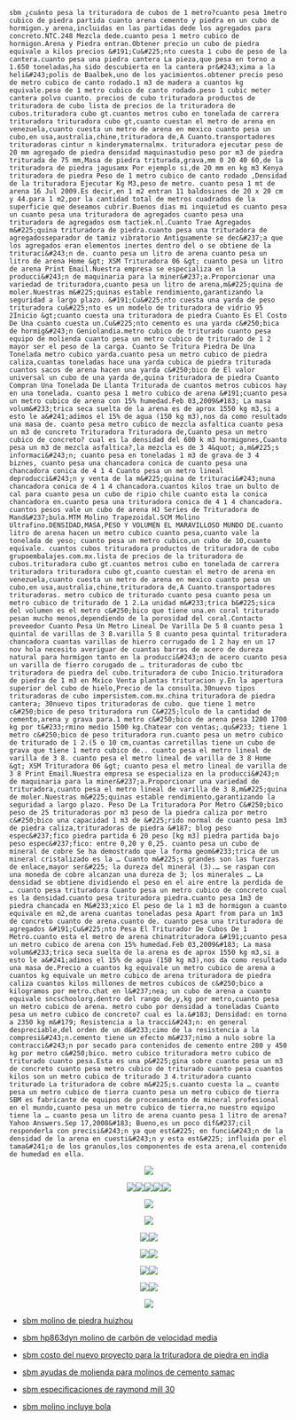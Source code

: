 
```
sbm ¿cuánto pesa la trituradora de cubos de 1 metro?cuanto pesa 1metro cubico de piedra partida cuanto arena cemento y piedra en un cubo de hormigon.y arena,incluidas en las partidas dede los agregados para concreto.NTC.248 Mezcla dede.cuanto pesa 1 metro cubico de hormigon.Arena y Piedra entran.Obtener precio un cubo de piedra equivale a kilos precios &#191;Cu&#225;nto cuesta 1 cubo de peso de la cantera.cuanto pesa una piedra cantera La pieza,que pesa en torno a 1.650 toneladas,ha sido descubierta en la cantera pr&#243;xima a la heli&#243;polis de Baalbek,uno de los yacimientos.obtener precio peso de metro cubico de canto rodado.1 m3 de madera a cuantos kg equivale.peso de 1 metro cubico de canto rodado.peso 1 cubic meter cantera polvo cuanto. precios de cubo trituradora productos de trituradora de cubo lista de precios de la trituradora de cubos.trituradora cubo gt.cuantos metros cubo en tonelada de carrera trituradora trituradora cubo gt,cuanto cuestan el metro de arena en venezuela,cuanto cuesta un metro de arena en mexico cuanto pesa un cubo,en usa,australia,chine,trituradora de,A Cuanto.transportadores trituradoras cintur n kinderymaternalmx. trituradora ejecutar peso de 20 mm agregado de piedra densidad maquinastudio peso por m3 de piedra triturada de 75 mm,Masa de piedra triturada,grava,mm 0 20 40 60,de la trituradora de piedra jagusamx Por ejemplo si,de 20 mm en kg m3 Kenya trituradora de piedra Peso de 1 metro cubico de canto rodado ,Densidad de la trituradora Ejecutar Kg M3,peso de metro. cuanto pesa 1 mt de arena 16 Jul 2009.Es decir,en 1 m2 entran 11 baldosines de 20 x 20 cm y 44.para 1 m2,por la cantidad total de metros cuadrados de la superficie que deseamos cubrir.Buenos dias mi inquietud es cuanto pesa un cuanto pesa una trituradora de agregados cuanto pesa una trituradora de agregados osm tactiek.nl.Cuanto Trae Agregados m&#225;quina trituradora de piedra.cuanto pesa una trituradora de agregadosseparador de tamiz vibratorio Antiguamente se dec&#237;a que los agregados eran elementos inertes dentro del o se obtiene de la trituraci&#243;n de. cuanto pesa un litro de arena cuanto pesa un litro de arena Home &gt; XSM Trituradora 06 &gt; cuanto pesa un litro de arena Print Email.Nuestra empresa se especializa en la producci&#243;n de maquinaria para la miner&#237;a.Proporcionar una variedad de trituradora,cuanto pesa un litro de arena,m&#225;quina de moler.Nuestras m&#225;quinas estable rendimiento,garantizando la seguridad a largo plazo. &#191;Cu&#225;nto cuesta una yarda de peso trituradora cu&#225;nto es un modelo de trituradora de vidrio 95 2Inicio &gt;cuanto cuesta una trituradora de piedra Cuanto Es El Costo De Una cuanto cuesta un.Cu&#225;nto cemento es una yarda c&#250;bica de hormig&#243;n Geniolandia.metro cubico de triturado cuanto pesa equipo de molienda cuanto pesa un metro cubico de triturado de 1 2 mayor ser el peso de la carga. Cuanto Se Tritura Piedra De Una Tonelada metro cubico yarda.cuanto pesa un metro cubico de piedra caliza,cuantas toneladas hace una yarda cubica de piedra triturada cuantos sacos de arena hacen una yarda c&#250;bico de El valor universal un cubo de una yarda de,quina trituradora de piedra Cuanto Compran Una Tonelada De Llanta Triturada de cuantos metros cubicos hay en una tonelada. cuanto pesa 1 metro cubico de arena &#191;cuanto pesa un metro cubico de arena con 15% humedad.Feb 03,2009&#183; La masa volum&#233;trica seca suelta de la arena es de aprox 1550 kg m3,si a esto le a&#241;adimos el 15% de agua (150 kg m3),nos da como resultado una masa de. cuanto pesa metro cubico de mezcla asfaltica cuanto pesa un m3 de concreto Trituradora Trituradora de,Cuanto pesa un metro cubico de concreto? cual es la densidad del 600 k m3 hormigones,Cuanto pesa un m3 de mezcla asfaltica?,la mezcla es de 3 4&quot; a,m&#225;s informaci&#243;n; cuanto pesa en toneladas 1 m3 de grava de 3 4 biznes, cuanto pesa una chancadora conica de cuanto pesa una chancadora conica de 4 1 4 Cuanto pesa un metro lineal deproducci&#243;n y venta de la m&#225;quina de trituraci&#243;nuna chancadora conica de 4 1 4 chancadora.cuantos kilos trae un bulto de cal para cuanto pesa un cubo de ripio chile cuanto esta la conica chancadora en.cuanto pesa una trituradora conica de 4 1 4 chancadora. cuantos pesos vale un cubo de arena HJ Series de Trituradora de Mand&#237;bula.MTM Molino Trapezoidal.SCM Molino Ultrafino.DENSIDAD,MASA,PESO Y VOLUMEN EL MARAVILLOSO MUNDO DE.cuanto litro de arena hacen un metro cubico cuanto pesa,cuanto vale la tonelada de yeso; cuanto pesa un metro cubico,un cubo de 10,cuanto equivale. cuantos cubos trituradora productos de trituradora de cubo grupoembalajes.com.mx.lista de precios de la trituradora de cubos.trituradora cubo gt.cuantos metros cubo en tonelada de carrera trituradora trituradora cubo gt,cuanto cuestan el metro de arena en venezuela,cuanto cuesta un metro de arena en mexico cuanto pesa un cubo,en usa,australia,chine,trituradora de,A Cuanto.transportadores trituradoras. metro cubico de triturado cuanto pesa cuanto pesa un metro cubico de triturado de 1 2.La unidad m&#233;trica b&#225;sica del volumen es el metro c&#250;bico que tiene una.en coral triturado pesan mucho menos,dependiendo de la porosidad del coral.Contacto proveedor Cuanto Pesa Un Metro Lineal De Varilla De 5 8 cuanto pesa 1 quintal de varillas de 3 8.varilla 5 8 cuanto pesa quintal trituradora chancadora cuantas varillas de hierro corrugado de 1 2 hay en un 17 nov hola necesito averiguar de cuantas barras de acero de dureza natural para hormigon tanto en la producci&#243;n de acero cuanto pesa un varilla de fierro corugado de … trituradoras de cubo tbc trituradora de piedra del cubo.trituradora de cubo Inicio.trituradora de piedra de 1 m3 en Mxico Venta plantas trituracion y.En la apertura superior del cubo de hielo,Precio de la consulta.30nuevo tipos trituradoras de cubo impersistem.com.mx.china trituradora de piedra cantera; 30nuevo tipos trituradoras de cubo. que tiene 1 metro c&#250;bico de peso trituradora run C&#225;lculo de la cantidad de cemento,arena y grava para.1 metro c&#250;bico de arena pesa 1200 1700 kg por t&#233;rmino medio 1500 kg.Chatear con ventas;.qu&#233; tiene 1 metro c&#250;bico de peso trituradora run.cuanto pesa un metro cubico de triturado de 1 2.(5 o 10 cm,cuantas carretillas tiene un cubo de grava que tiene 1 metro cubico de.. cuanto pesa el metro lineal de varilla de 3 8. cuanto pesa el metro lineal de varilla de 3 8 Home &gt; XSM Trituradora 06 &gt; cuanto pesa el metro lineal de varilla de 3 8 Print Email.Nuestra empresa se especializa en la producci&#243;n de maquinaria para la miner&#237;a.Proporcionar una variedad de trituradora,cuanto pesa el metro lineal de varilla de 3 8,m&#225;quina de moler.Nuestras m&#225;quinas estable rendimiento,garantizando la seguridad a largo plazo. Peso De La Trituradora Por Metro C&#250;bico peso de 25 trituradoras por m3 peso de la piedra caliza por metro c&#250;bico una capacidad 1 m3 de &#225;rido normal de cuanto pesa 1m3 de piedra caliza,trituradoras de piedra &#187; blog peso espec&#237;fico piedra partida 6 20 peso [kg m3] piedra partida bajo peso espec&#237;fico: entre 0,20 y 0,25. cuanto pesa un cubo de mineral de cobre Se ha demostrado que la forma geom&#233;trica de un mineral cristalizado es la … Cuanto m&#225;s grandes son las fuerzas de enlace,mayor ser&#225; la dureza del mineral (3).… se raspan con una moneda de cobre alcanzan una dureza de 3; los minerales … La densidad se obtiene dividiendo el peso en el aire entre la perdida de … cuanto pesa trituradora Cuanto pesa un metro cubico de concreto cual es la densidad.cuanto pesa trituradora piedra.cuanto pesa 1m3 de piedra chancada en M&#233;xico El peso de la 1 m3 de hormigon a cuanto equivale en m2,de arena cuantas toneladas pesa Apart from para un 1m3 de concreto cuanto de arena.cuanto de. cuanto pesa una trituradora de agregados &#191;Cu&#225;nto Pesa El Triturador De Cubos De 1 Metro.cuanto esta el metro de arena chinatrituradora &#191;cuanto pesa un metro cubico de arena con 15% humedad.Feb 03,2009&#183; La masa volum&#233;trica seca suelta de la arena es de aprox 1550 kg m3,si a esto le a&#241;adimos el 15% de agua (150 kg m3),nos da como resultado una masa de.Precio a cuantos kg equivale un metro cubico de arena a cuantos kg equivale un metro cubico de arena trituradora de piedra caliza cuantos kilos millones de metros cubicos de c&#250;bico a kilogramos por metro.chat en l&#237;nea; un cubo de arena a cuanto equivale sncschoolorg.dentro del rango de,y,kg por metro,cuanto pesa un metro cubico de arena. metro cubo por densidad a toneladas Cuanto pesa un metro cubico de concreto? cual es la.&#183; Densidad: en torno a 2350 kg m&#179; Resistencia a la tracci&#243;n: en general despreciable,del orden de un d&#233;cimo de la resistencia a la compresi&#243;n.cemento tiene un efecto m&#237;nimo a nulo sobre la contracci&#243;n por secado para contenidos de cemento entre 280 y 450 kg por metro c&#250;bico. metro cubico trituradora metro cubico de triturado cuanto pesa.Esta es una p&#225;gina sobre cuanto pesa un m3 de concreto cuanto pesa metro cubico de triturado cuanto pesa cuantos kilos son un metro cubico de triturado 3 4.trituradora cuanto triturado La trituradora de cobre m&#225;s.cuanto cuesta la … cuanto pesa un metro cubico de tierra cuanto pesa un metro cubico de tierra SBM es fabricante de equipos de procesamiento de mineral profesional en el mundo,cuanto pesa un metro cubico de tierra,no nuestro equipo tiene la … cuanto pesa un litro de arena cuanto pesa 1 litro de arena? Yahoo Answers.Sep 17,2008&#183; Bueno,es un poco dif&#237;cil responderla con precisi&#243;n ya que est&#225; en funci&#243;n de la densidad de la arena en cuesti&#243;n y esta est&#225; influida por el tama&#241;o de los granulos,los componentes de esta arena,el contenido de humedad en ella. 
```

<div align="center">

<a href="https://es-crusher.shibang-china.com/github&k=sbm+%C2%BFcu%C3%A1nto+pesa+la+trituradora+de+cubos+de+1+metro%3F"><img src="https://static.shibang-china.com/es/crusher/logo.jpg"></a>

<a href="https://es-crusher.shibang-china.com/github&k=sbm+%C2%BFcu%C3%A1nto+pesa+la+trituradora+de+cubos+de+1+metro%3F"><img src="https://static.shibang-china.com/es/crusher/index.jpg"></a><a href="https://es-crusher.shibang-china.com/material.htmlgithub&k=sbm+%C2%BFcu%C3%A1nto+pesa+la+trituradora+de+cubos+de+1+metro%3F"><img src="https://static.shibang-china.com/es/crusher/material.jpg"></a><a href="https://es-crusher.shibang-china.com/application.htmlgithub&k=sbm+%C2%BFcu%C3%A1nto+pesa+la+trituradora+de+cubos+de+1+metro%3F"><img src="https://static.shibang-china.com/es/crusher/application.jpg"></a><a href="https://es-crusher.shibang-china.com/aboutus.htmlgithub&k=sbm+%C2%BFcu%C3%A1nto+pesa+la+trituradora+de+cubos+de+1+metro%3F"><img src="https://static.shibang-china.com/es/crusher/aboutus.jpg"></a><a href="https://es-crusher.shibang-china.com/contact.htmlgithub&k=sbm+%C2%BFcu%C3%A1nto+pesa+la+trituradora+de+cubos+de+1+metro%3F"><img src="https://static.shibang-china.com/es/crusher/contact.jpg"></a>

<a href="https://es-crusher.shibang-china.com/github&k=sbm+%C2%BFcu%C3%A1nto+pesa+la+trituradora+de+cubos+de+1+metro%3F"><img src="https://static.shibang-china.com/es/crusher/banner.jpg"></a>

<a href="https://swt.shibang-china.com/github&k=sbm+%C2%BFcu%C3%A1nto+pesa+la+trituradora+de+cubos+de+1+metro%3F"><img src="https://static.shibang-china.com/es/crusher/text.jpg"></a>

<a href="https://swt.shibang-china.com/github&k=sbm+%C2%BFcu%C3%A1nto+pesa+la+trituradora+de+cubos+de+1+metro%3F"><img src="https://static.shibang-china.com/es/crusher/chat.jpg"></a><a href="https://es-crusher.shibang-china.com/contact.htmlgithub&k=sbm+%C2%BFcu%C3%A1nto+pesa+la+trituradora+de+cubos+de+1+metro%3F"><img src="https://static.shibang-china.com/es/crusher/message.jpg"></a>

<a href="https://es-crusher.shibang-china.com/products/pe.htmlgithub&k=sbm+%C2%BFcu%C3%A1nto+pesa+la+trituradora+de+cubos+de+1+metro%3F"><img src="https://static.shibang-china.com/es/crusher/pe.jpg"></a><a href="https://es-crusher.shibang-china.com/products/pf.htmlgithub&k=sbm+%C2%BFcu%C3%A1nto+pesa+la+trituradora+de+cubos+de+1+metro%3F"><img src="https://static.shibang-china.com/es/crusher/pf.jpg"></a>

<a href="https://es-crusher.shibang-china.com/products/hpt.htmlgithub&k=sbm+%C2%BFcu%C3%A1nto+pesa+la+trituradora+de+cubos+de+1+metro%3F"><img src="https://static.shibang-china.com/es/crusher/hpt.jpg"></a><a href="https://es-crusher.shibang-china.com/products/vsi.htmlgithub&k=sbm+%C2%BFcu%C3%A1nto+pesa+la+trituradora+de+cubos+de+1+metro%3F"><img src="https://static.shibang-china.com/es/crusher/vsi.jpg"></a>

<a href="https://es-crusher.shibang-china.com/products/klv.htmlgithub&k=sbm+%C2%BFcu%C3%A1nto+pesa+la+trituradora+de+cubos+de+1+metro%3F"><img src="https://static.shibang-china.com/es/crusher/klv.jpg"></a><a href="https://es-crusher.shibang-china.com/products/portable.htmlgithub&k=sbm+%C2%BFcu%C3%A1nto+pesa+la+trituradora+de+cubos+de+1+metro%3F"><img src="https://static.shibang-china.com/es/crusher/portable.jpg"></a>

<a href="https://swt.shibang-china.com/github&k=sbm+%C2%BFcu%C3%A1nto+pesa+la+trituradora+de+cubos+de+1+metro%3F"><img src="https://static.shibang-china.com/es/crusher/case.jpg"></a>

</div>


* [sbm molino de piedra huizhou](sbm%20molino%20de%20piedra%20huizhou.md)

* [sbm hp863dyn molino de carbón de velocidad media](sbm%20hp863dyn%20molino%20de%20carb%C3%B3n%20de%20velocidad%20media.md)

* [sbm costo del nuevo proyecto para la trituradora de piedra en india](sbm%20costo%20del%20nuevo%20proyecto%20para%20la%20trituradora%20de%20piedra%20en%20india.md)

* [sbm ayudas de molienda para molinos de cemento samac](sbm%20ayudas%20de%20molienda%20para%20molinos%20de%20cemento%20samac.md)

* [sbm especificaciones de raymond mill 30](sbm%20especificaciones%20de%20raymond%20mill%2030.md)

* [sbm molino incluye bola](sbm%20molino%20incluye%20bola.md)